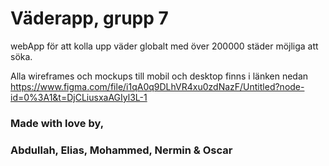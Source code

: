 # Väderapp, grupp 7
webApp för att kolla upp väder globalt med över 200000 städer möjliga att söka.

Alla wireframes och mockups till mobil och desktop finns i länken nedan  
https://www.figma.com/file/i1qA0q9DLhVR4xu0zdNazF/Untitled?node-id=0%3A1&t=DjCLiusxaAGIyl3L-1

### Made with love by,
### Abdullah, Elias, Mohammed, Nermin & Oscar

